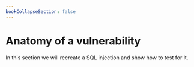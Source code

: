 ```yaml
---
bookCollapseSection: false
---
```


# Anatomy of a vulnerability

In this section we will recreate a SQL injection and show how to test for it.